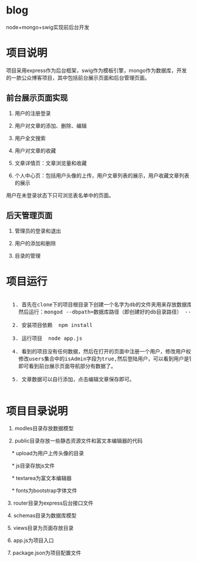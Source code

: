 # blog
node+mongo+swig实现前后台开发

# 项目说明

项目采用express作为后台框架，swig作为模板引擎，mongo作为数据库，开发的一款公众博客项目，其中包括前台展示页面和后台管理页面。

## 前台展示页面实现

  1. 用户的注册登录
  
  2. 用户对文章的添加、删除、编辑
  
  3. 用户全文搜索
  
  4. 用户对文章的收藏
  
  5. 文章详情页：文章浏览量和收藏
  
  6. 个人中心页：包括用户头像的上传，用户文章列表的展示，用户收藏文章列表的展示
  
  用户在未登录状态下只可浏览表名单中的页面。
  
## 后天管理页面

  1. 管理员的登录和退出
  
  2. 用户的添加和删除
  
  3. 目录的管理
  
# 项目运行

<pre>

  1. 首先在clone下的项目根目录下创建一个名字为db的文件夹用来存放数据库的相关文件，因为clone下的项目中没有数据库文件。
    然后运行：mongod --dbpath=数据库路径（即创建好的db目录路径） --port=端口号。这样会自动创建好数据库的运行文件
  
  2. 安装项目依赖  npm install
  
  3. 运行项目  node app.js
  
  4. 看到的项目没有任何数据，然后在打开的页面中注册一个用户，修改用户权限为管理员权限。打开一个数据库可视化工具，
    修改users集合中的isAdmin字段为true,然后登陆用户，可以看到用户是管理员权限，可以进入后台进行管理，在后台页面中添加目录，
    即可看到前台展示页面导航部分有数据了。
  
  5. 文章数据可以自行添加，点击编辑文章保存即可。

</pre>

# 项目目录说明

1. modles目录存放数据模型

2. public目录存放一些静态资源文件和富文本编辑器的代码
    
     * upload为用户上传头像的目录
     
     * js目录存放js文件
     
     * textarea为富文本编辑器
     
     * fonts为bootstrap字体文件
     
  3. router目录为express后台接口文件
  
  4. schemas目录为数据库模型
  
  5. views目录为页面存放目录
  
  6. app.js为项目入口
  
  7. package.json为项目配置文件
     
  
